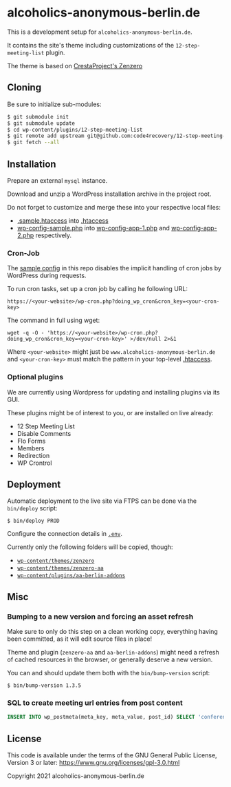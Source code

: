 # alcoholics-anonymous-berlin.de

This is a development setup for `alcoholics-anonymous-berlin.de`.

It contains the site's theme including customizations of the `12-step-meeting-list` plugin.

The theme is based on [CrestaProject's Zenzero](./wp-content/themes/zenzero/readme.txt)

## Cloning

Be sure to initialize sub-modules:

```bash
$ git submodule init
$ git submodule update
$ cd wp-content/plugins/12-step-meeting-list
$ git remote add upstream git@github.com:code4recovery/12-step-meeting-list.git
$ git fetch --all
 ```

## Installation

Prepare an external `mysql` instance.

Download and unzip a WordPress installation archive in the project root.

Do not forget to customize and merge these into your respective local files:

* [.sample.htaccess](./.sample.htaccess) into [.htaccess](./.htaccess)
* [wp-config-sample.php](./wp-config-sample.php) into [wp-config-app-1.php](./wp-config-app-1.php) and [wp-config-app-2.php](./wp-config-app-2.php) respectively.

### Cron-Job

The [sample config](./wp-config-sample.php) in this repo disables the implicit handling of cron jobs by WordPress during requests.

To run cron tasks, set up a cron job by calling he following URL:

```
https://<your-website>/wp-cron.php?doing_wp_cron&cron_key=<your-cron-key>
```

The command in full using wget:

```
wget -q -O - 'https://<your-website>/wp-cron.php?doing_wp_cron&cron_key=<your-cron-key>' >/dev/null 2>&1
```

Where `<your-website>` might just be `www.alcoholics-anonymous-berlin.de` and `<your-cron-key>` must match the pattern in your top-level [.htaccess](./.htaccess).

### Optional plugins

We are currently using Wordpress for updating and installing plugins via its GUI.

These plugins might be of interest to you, or are installed on live already:

* 12 Step Meeting List
* Disable Comments
* Flo Forms
* Members
* Redirection
* WP Crontrol

## Deployment

Automatic deployment to the live site via FTPS can be done via the `bin/deploy` script:

```shell script
$ bin/deploy PROD
```

Configure the connection details in [`.env`](./.env).

Currently only the following folders will be copied, though:

* [`wp-content/themes/zenzero`](wp-content/themes/zenzero)
* [`wp-content/themes/zenzero-aa`](wp-content/themes/zenzero-aa)
* [`wp-content/plugins/aa-berlin-addons`](wp-content/plugins/aa-berlin-addons)

## Misc

### Bumping to a new version and forcing an asset refresh

Make sure to only do this step on a clean working copy, everything having been committed, as it will edit source files in place!

Theme and plugin (`zenzero-aa` and `aa-berlin-addons`) might need a refresh of cached resources in the browser, or generally deserve a new version.

You can and should update them both with the `bin/bump-version` script:

```shell script
$ bin/bump-version 1.3.5
```

### SQL to create meeting url entries from post content

```sql
INSERT INTO wp_postmeta(meta_key, meta_value, post_id) SELECT 'conference_url', REGEXP_SUBSTR(p.post_content, 'https:\\S+zoom\\S+') AS url, p.ID FROM wp_posts p WHERE p.post_type = 'tsml_meeting' AND p.post_content REGEXP 'https:\\S+zoom\\S+';
```

## License

This code is available under the terms of the GNU General Public License, Version 3 or later: https://www.gnu.org/licenses/gpl-3.0.html

Copyright 2021 alcoholics-anonymous-berlin.de
